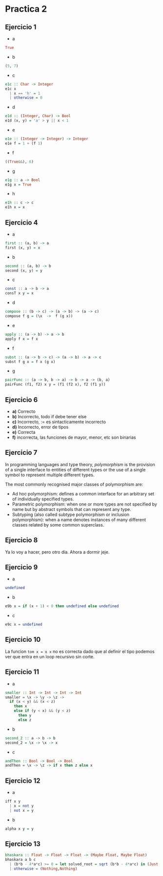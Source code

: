 # Practica 2

## Ejercicio 1

-   a

```haskell
True
```

-   b

```haskell
(5, 7)
```

-   c

```haskell
e1c :: Char -> Integer
e1c x
  | x == 'h' = 1
  | otherwise = 0
```

-   d

```haskell
e1d :: (Integer, Char) -> Bool
e1d (x, y) = 'a' > y || x < 1
```

-   e

```haskell
e1e :: (Integer -> Integer) -> Integer
e1e f = 1 + (f 1)
```

-   f

```haskell
((True&&), 6)
```

-   g

```haskell
e1g :: a -> Bool
e1g x = True
```

-   h

```haskell
e1h :: c -> c
e1h x = x
```

## Ejercicio 4

-   a

```haskell
first :: (a, b) -> a
first (x, y) = x
```

-   b

```haskell
second :: (a, b) -> b
second (x, y) = y
```

-   c

```haskell
const :: a -> b -> a
consT x y = x
```

-   d

```haskell
compose :: (b -> c) -> (a -> b) -> (a -> c)
compose f g = (\x  ->  f (g x))
```

-   e

```haskell
apply :: (a -> b) -> a -> b
apply f x = f x
```

-   f

```haskell
subst :: (a -> b -> c) -> (a -> b) -> a -> c
subst f g x = f x (g x)
```

-   g

```haskell
pairFunc :: (a -> b, b -> a) -> b -> a -> (b, a)
pairFunc (f1, f2) x y = (f1 (f2 x), f2 (f1 y))
```

## Ejercicio 6

-   **a)** Correcto
-   **b)** Incorrecto, todo if debe tener else
-   **c)** Incorrecto, := es sintacticamente incorrecto
-   **d)** Incorrecto, error de tipos
-   **e)** Correcta
-   **f)** incorrecta, las funciones de mayor, menor, etc son binarias

## Ejercicio 7

In programming languages and type theory, _polymorphism_ is the provision of a single interface to entities of different types or the use of a single symbol to represent multiple different types.

The most commonly recognised major classes of polymorphism are:

-   Ad hoc polymorphism: defines a common interface for an arbitrary set of individually specified types.
-   Parametric polymorphism: when one or more types are not specified by name but by abstract symbols that can represent any type.
-   Subtyping (also called subtype polymorphism or inclusion polymorphism): when a name denotes instances of many different classes related by some common superclass.

## Ejercicio 8

Ya lo voy a hacer, pero otro día. Ahora a dormir jeje.

## Ejercicio 9

-   a

```haskell
undefined
```

-   b

```haskell
e9b x = if (x + 1) < 0 then undefined else undefined
```

-   c

```haskell
e9c x = undefined
```

## Ejercicio 10

La funcion `tom x = x x` no es correcta dado que al definir el tipo podemos
ver que entra en un loop recursivo sin corte.

## Ejercicio 11

-   a

```haskell
smaller :: Int -> Int -> Int -> Int
smaller = \x -> \y -> \z ->
  if (x < y) && (x < z)
    then x
    else if (y < x) && (y < z)
      then y
      else z
```

-   b

```haskell
second_2 :: a -> b -> b
second_2 = \x -> \x -> x
```

-   c

```haskell
andThen :: Bool -> Bool -> Bool
andThen = \x -> \z -> if x then z else x
```

## Ejercicio 12

-   a

```haskell
iff x y
  | x = not y
  | not x = y
```

-   b

```haskell
alpha x y = y
```

## Ejercicio 13

```haskell
bhaskara :: Float -> Float -> Float -> (Maybe Float, Maybe Float)
bhaskara a b c
  | (b*b - 4*a*c) >= 0 = let solved_root = sqrt (b*b - 4*a*c) in (Just ((-b + solved_root)/2*a), Just ((-b + solved_root)/2*a))
  | otherwise = (Nothing,Nothing)
```
